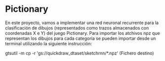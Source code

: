 # Pictionary
En este proyecto, vamos a implementar una red neuronal recurrente para la clasificación de dibujos (representados como trazos almacenados con coordenadas X e Y) del juego Pictionary.
Para importar los atchivos npz que representan los dibujos para cada categoría se pueden importar desde un terminal utilizando la siguiente instrucción:

gtsutil -m cp -r 'gs://quickdraw_dtaset/sketchrnn/*.npz' (Fichero destino)
